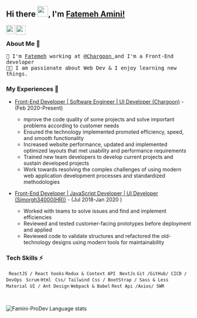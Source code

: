 
## Hi there <img src="https://github.com/TheDudeThatCode/TheDudeThatCode/blob/master/Assets/Hi.gif" width="29px">, I'm [Fatemeh Amini!](https://www.linkedin.com/in/https://www.linkedin.com/in/aminiprodev/) 

<!--
**Famini-ProDev/Famini-ProDev** is a ✨ _special_ ✨ repository because its `README.md` (this file) appears on your GitHub profile.

Here are some ideas to get you started:

- 🔭 I’m currently working on ...
- 🌱 I’m currently learning ...
- 👯 I’m looking to collaborate on ...
- 🤔 I’m looking for help with ...
- 💬 Ask me about ...
- 📫 How to reach me: ...
- 😄 Pronouns: ...
- ⚡ Fun fact: ...
-->
<a href="https://www.linkedin.com/in/aminiprodev/">
  <img align="left" width="24px" src="https://cdn.jsdelivr.net/npm/simple-icons@v3/icons/linkedin.svg"  />
</a>
<a href="mailto:mailtomefaminiprodev@gmail.com.com">
  <img align="left" width="26px" src="https://cdn.jsdelivr.net/npm/simple-icons@v3/icons/gmail.svg" />
</a>
  <br>
  
  ### About Me 🚀
  <samp>
    🌱 I'm <a href="https://www.linkedin.com/in/aminiprodev/">Fatemeh</a> working at <a href="https://www.chargoon.com/">@Chargoon </a>and I'm a Front-End              developer</br>
  👨‍💻  I am passionate about Web Dev & I enjoy learning new things. </br>
  </samp>
</p>

### My Experiences 🙌
- [Front-End Developer | Software Engineer | UI Developer (Chargoon)](https://www.chargoon.com/) - (Feb 2020-Present) <br/>
    - mprove the code quality of some projects and solve important problems according to customer needs <br/>
    - Ensured the technology implemented promoted efficiency, speed, and smooth functionality <br/>
    - Increased website performance, updated and implemented optimized layouts that met usability and performance requirements <br/>
    - Trained new team developers to develop current projects and sustain developed projects <br/>
    - Work towards resolving the complex challenges of using modern web application development processes and standardized
      methodologies <br/> 
      
- [Front-End Developer | JavaScript Developer | UI Developer (Simorgh34000(HR))](https://simorgh34000.com/) - (Jul 2018-Jan 2020 ) <br/>
    - Worked with teams to solve issues and find and implement efficiencies <br/>
    - Reviewed and tested customer-facing prototypes before deployment and applied <br/>
    - Reviewed code to validate structures and refactored the old-technology designs using modern tools for maintainability <br/>
    
### Tech Skills ⚡
``` ReactJS / React hooks``` ```Redux & Context API``` ``` NextJs```  ```Git /GitHub/ CICD / DevOps```  ``` Scrum``` 
 ```Html``` ``` Css/ Tailwind Css / BootStrap / Sass & Less```  ```  Material UI / Ant Design ``` ```Webpack & Babel``` ``` Rest Api /Axios/ SWR ```

<br />

![Famini-ProDev Language stats](https://github-readme-stats-eight-theta.vercel.app/api/top-langs/?username=Famini-ProDev&layout=compact&langs_count=8&hide_border=true)

